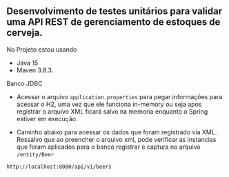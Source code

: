 <h2>Desenvolvimento de testes unitários para validar uma API REST de gerenciamento de estoques de cerveja.</h2>

No Projeto estou usando 
* Java 15
* Maven 3.8.3.

Banco JDBC
* Acessar o arquivo ```application.properties``` para pegar informações para acessar o H2, uma vez que ele funciona in-memory ou seja apos registrar o arquivo XML ficará salvo na memoria enquanto o Spring estiver em execução.

- Caminho abaixo para acessar os dados que foram registrado via XML. Ressalvo que ao preencher o arquivo xml, pode verificar as instancias que foram aplicados para o banco registrar e captura no arquivo ```/entity/Beer```
```
http://localhost:8080/api/v1/beers
```

